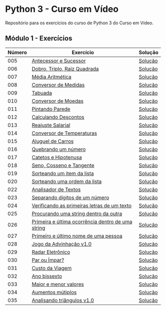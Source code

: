 # Python 3 - Curso em Vídeo

Repositório para os exercícios do curso de Python 3 do Curso em Vídeo.


## Módulo 1 - Exercícios

| Número | Exercício | Solução |
|--------|---------|---------|
| 005      | [Antecessor e Sucessor](https://youtu.be/664e0G_S9nU?si=rRWYgEnoXXQGZw2E) | [Solução](https://github.com/daniellycodes/python-cursoemvideo/blob/main/modulo-1/exercicio005.py) |
| 006      | [Dobro, Triplo, Raiz Quadrada](https://youtu.be/mqcNw_dhl8I?si=q1h9g5aAcA4wpttz) | [Solução](https://github.com/daniellycodes/python-cursoemvideo/blob/main/modulo-1/exercicio006.py)  |
| 007      | [Média Aritmética](https://youtu.be/_QfISzy0IKs?si=RR9wUcnJU_kJDj92) | [Solução](https://github.com/daniellycodes/python-cursoemvideo/blob/main/modulo-1/exercicio007.py)  |
| 008      | [Conversor de Medidas](https://youtu.be/KjcdG05EAZc?si=mg0ygnrsrB_Lzr75) | [Solução](https://github.com/daniellycodes/python-cursoemvideo/blob/main/modulo-1/exercicio008.py)  |
| 009      | [Tabuada](https://youtu.be/qajq3SI0QQs?si=KfzvrTy8pCnw-rJL) | [Solução](https://github.com/daniellycodes/python-cursoemvideo/blob/main/modulo-1/exercicio009.py)  |
| 010      | [Conversor de Moedas](https://youtu.be/xM4AX3Lp2mo?si=LmJjhKs6pAP1CIsA) | [Solução](https://github.com/daniellycodes/python-cursoemvideo/blob/main/modulo-1/exercicio010.py)  |
| 011      | [Pintando Parede](https://youtu.be/mzSJpn9ldt4?si=pj-wV92O65duFhVi) | [Solução](https://github.com/daniellycodes/python-cursoemvideo/blob/main/modulo-1/exercicio011.py)  |
| 012      | [Calculando Descontos](https://youtu.be/4MAmKOT9FeU?si=c1woNCBSisdkfkIC) | [Solução](https://github.com/daniellycodes/python-cursoemvideo/blob/main/modulo-1/exercicio012.py)  |
| 013      |[Reajuste Salarial](https://youtu.be/cTkivN8XcJ0?si=iQ1zi1qiMjpayiOz) | [Solução](https://github.com/daniellycodes/python-cursoemvideo/blob/main/modulo-1/exercicio013.py)  |
| 014      | [Conversor de Temperaturas](https://youtu.be/9l_Gay8BuAw?si=i8z0B1_EeU53Fx1J) | [Solução](https://github.com/daniellycodes/python-cursoemvideo/blob/main/modulo-1/exercicio014.py)  |
| 015      | [Aluguel de Carros](https://youtu.be/I4NYUeetLAc?si=ZPupJPYFfUOXcDNC) | [Solução](https://github.com/daniellycodes/python-cursoemvideo/blob/main/modulo-1/exercicio015.py)  |
| 016      | [Quebrando um número](https://youtu.be/-iSbDpl5Jhw?si=Kxegvewo7ZpM6Byg) | [Solução](https://github.com/daniellycodes/python-cursoemvideo/blob/main/modulo-1/exercicio016.py)  |
| 017      | [Catetos e Hipotenusa](https://youtu.be/vmPW9iWsYkY?si=wp76LZJKlCZo7eWC) | [Solução](https://github.com/daniellycodes/python-cursoemvideo/blob/main/modulo-1/exercicio017.py)  |
| 018      | [Seno, Cosseno e Tangente](https://youtu.be/9GvsphwW26k?si=sFFU1cAR4dus6RYJ) | [Solução](https://github.com/daniellycodes/python-cursoemvideo/blob/main/modulo-1/exercicio018.py)  |
| 019      | [Sorteando um item da lista](https://youtu.be/_Nk02-mfB5I?si=V_8eM9QUO1ndqhPf) | [Solução](https://github.com/daniellycodes/python-cursoemvideo/blob/main/modulo-1/exercicio019.py)  |
| 020      | [Sorteando uma ordem da lista](https://youtu.be/OPh0nngbBSY?si=ubBtbwLtzy6mqAl3) | [Solução](https://github.com/daniellycodes/python-cursoemvideo/blob/main/modulo-1/exercicio020.py)  |
| 022      | [Analisador de Textos](https://youtu.be/EQQt-6QqXOs?si=2glmxZ_RbjoAdNFu) | [Solução](https://github.com/daniellycodes/python-cursoemvideo/blob/main/modulo-1/exercicio022.py)  |
| 023      | [Separando dígitos de um número](https://youtu.be/wD2aerLMBWA?si=goqGBiINhv1GpMNz) | [Solução](https://github.com/daniellycodes/python-cursoemvideo/blob/main/modulo-1/exercicio023.py)  |
| 024      | [Verificando as primeiras letras de um texto](https://youtu.be/QroT8cZMRnc?si=InV2Heq_4cI1tq6i) | [Solução](https://github.com/daniellycodes/python-cursoemvideo/blob/main/modulo-1/exercicio024.py)  |
| 025      | [Procurando uma string dentro da outra](https://youtu.be/WHWGz2Dy1ZU?si=3qevCAq5GCSkUJyB) | [Solução](https://github.com/daniellycodes/python-cursoemvideo/blob/main/modulo-1/exercicio025.py)  |
| 026      | [Primeira e última ocorrência dentro de uma string](https://youtu.be/23UOVEetNPY?si=HGkSQpsBXx3-zhx8) | [Solução](https://github.com/daniellycodes/python-cursoemvideo/blob/main/modulo-1/exercicio026.py)  |
| 027      | [Primeiro e último nome de uma pessoa](https://youtu.be/SifYYsXhLM8?si=TvV8tpzOjcrmSh6v) | [Solução](https://github.com/daniellycodes/python-cursoemvideo/blob/main/modulo-1/exercicio027.py)  |
| 028      | [Jogo da Advinhação v1.0](https://youtu.be/kchC5KLZSZ4?si=Y91EoG5nJUiIs_ND) | [Solução](https://github.com/daniellycodes/python-cursoemvideo/blob/main/modulo-1/exercicio028.py)  |
| 029      | [Radar Eletrônico](https://youtu.be/hgJ_ETNGSj8?si=GPBG-52hF76AZv-t) | [Solução](https://github.com/daniellycodes/python-cursoemvideo/blob/main/modulo-1/exercicio029.py)  |
| 030      | [Par ou Ímpar?](https://youtu.be/4vFCzKuHOn4?si=igPwalpRuaSRIyfg) | [Solução](https://github.com/daniellycodes/python-cursoemvideo/blob/main/modulo-1/exercicio030.py)  |
| 031      | [Custo da Viagem](https://youtu.be/PGqHyzWoagc?si=pqXO4iBNNCRUrTbM) | [Solução](https://github.com/daniellycodes/python-cursoemvideo/blob/main/modulo-1/exercicio031.py)  |
| 032      | [Ano bissexto](https://youtu.be/cyGY_83m4Xw?si=-iHW7IAE6llPqfor) | [Solução](https://github.com/daniellycodes/python-cursoemvideo/blob/main/modulo-1/exercicio032.py)  |
| 033      | [Maior e menor valores](https://youtu.be/a_8FbW5oH6I?si=0DlZMPyLZkk4mKsJ) | [Solução](https://github.com/daniellycodes/python-cursoemvideo/blob/main/modulo-1/exercicio033.py)  |
| 034      | [Aumentos mútiplos](https://youtu.be/Sfadj_AzKHw?si=nx79mA-qONsGTnF3) | [Solução](https://github.com/daniellycodes/python-cursoemvideo/blob/main/modulo-1/exercicio034.py)  |
| 035      | [Analisando triângulos v1.0](https://youtu.be/NZiNphKkxhg?si=EeQbPe7LWvZhfAKd) | [Solução](https://github.com/daniellycodes/python-cursoemvideo/blob/main/modulo-1/exercicio035.py)  |
